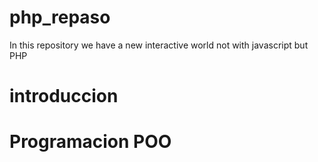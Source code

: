 # php_repaso

In this repository we have a new interactive world not with javascript but PHP

# introduccion

# Programacion POO
